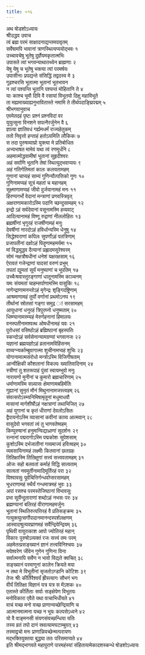 ```yaml
---
title: ०१६
---
```

अथ षोडशोऽध्यायः  
श्रीउद्धव उवाच  
त्वं ब्रह्म परमं साक्षादनाद्यन्तमपावृतम्  
सर्वेषामपि भावानां त्राणस्थित्यप्ययोद्भवः १  
उच्चावचेषु भूतेषु दुर्ज्ञेयमकृतात्मभिः  
उपासते त्वां भगवन्याथातथ्येन ब्राह्मणाः २  
येषु येषु च भूतेषु भक्त्या त्वां परमर्षयः  
उपासीनाः प्रपद्यन्ते संसिद्धिं तद्वदस्व मे ३  
गूढश्चरसि भूतात्मा भूतानां भूतभावन  
न त्वां पश्यन्ति भूतानि पश्यन्तं मोहितानि ते ४  
याः काश्च भूमौ दिवि वै रसायां विभूतयो दिक्षु महाविभूते  
ता मह्यमाख्याह्यनुभावितास्ते नमामि ते तीर्थपदाङ्घ्रिपद्मम् ५  
श्रीभगवानुवाच  
एवमेतदहं पृष्टः प्रश्नं प्रश्नविदां वर  
युयुत्सुना विनशने सपत्नैरर्जुनेन वै ६  
ज्ञात्वा ज्ञातिवधं गर्ह्यमधर्मं राज्यहेतुकम्  
ततो निवृत्तो हन्ताहं हतोऽयमिति लौकिकः ७  
स तदा पुरुषव्याघ्रो युक्त्या मे प्रतिबोधितः  
अभ्यभाषत मामेवं यथा त्वं रणमूर्धनि ८  
अहमात्मोद्धवामीषां भूतानां सुहृदीश्वरः  
अहं सर्वाणि भूतानि तेषां स्थित्युद्भवाप्ययः ९  
अहं गतिर्गतिमतां कालः कलयतामहम्  
गुणानां चाप्यहं साम्यं गुणिन्यौत्पत्तिको गुणः १०  
गुणिनामप्यहं सूत्रं महतां च महानहम्  
सूक्ष्माणामप्यहं जीवो दुर्जयानामहं मनः ११  
हिरण्यगर्भो वेदानां मन्त्राणां प्रणवस्त्रिवृत्  
अक्षराणामकारोऽस्मि पदानि च्छन्दुसामहम् १२  
इन्द्रो ऽहं सर्वदेवानां वसूनामस्मि हव्यवाट्  
आदित्यानामहं विष्णू रुद्राणां नीललोहितः १३  
ब्रह्मर्षीणां भृगुरहं राजर्षीणामहं मनुः  
देवर्षीणां नारदोऽहं हविर्धान्यस्मि धेनुषु १४  
सिद्धेश्वराणां कपिलः सुपर्णोऽहं पतत्रिणाम्  
प्रजापतीनां दक्षोऽहं पितॄणामहमर्यमा १५  
मां विद्ध्युद्धव दैत्यानां प्रह्लादमसुरेश्वरम्  
सोमं नक्षत्रौषधीनां धनेशं यक्षरक्षसाम् १६  
ऐरावतं गजेन्द्राणां यादसां वरुणं प्रभुम्  
तपतां द्युमतां सूर्यं मनुष्याणां च भूपतिम् १७  
उच्चैःश्रवास्तुरङ्गाणां धातूनामस्मि काञ्चनम्  
यमः संयमतां चाहम्सर्पाणामस्मि वासुकिः १८  
नागेन्द्राणामनन्तोऽहं मृगेन्द्रः शृङ्गिदंष्ट्रिणाम्  
आश्रमाणामहं तुर्यो वर्णानां प्रथमोऽनघ १९  
तीर्थानां स्रोतसां गङ्गा समुद्र ः! सरसामहम्  
आयुधानां धनुरहं त्रिपुरघ्नो धनुष्मताम् २०  
धिष्ण्यानामस्म्यहं मेरुर्गहनानां हिमालयः  
वनस्पतीनामश्वत्थ ओषधीनामहं यवः २१  
पुरोधसां वसिष्ठोऽहं ब्रह्मिष्ठानां बृहस्पतिः  
स्कन्दोऽहं सर्वसेनान्यामग्रण्यां भगवानजः २२  
यज्ञानां ब्रह्मयज्ञोऽहं व्रतानामविहिंसनम्  
वाय्वग्न्यर्काम्बुवागात्मा शुचीनामप्यहं शुचिः २३  
योगानामात्मसंरोधो मन्त्रोऽस्मि विजिगीषताम्  
आन्वीक्षिकी कौशलानां विकल्पः ख्यातिवादिनाम् २४  
स्त्रीणां तु शतरूपाहं पुंसां स्वायम्भुवो मनुः  
नारायणो मुनीनां च कुमारो ब्रह्मचारिणाम् २५  
धर्माणामस्मि सन्न्यासः क्षेमाणामबहिर्मतिः  
गुह्यानां सुनृतं मौनं मिथुनानामजस्त्वहम् २६  
संवत्सरोऽस्म्यनिमिषामृतूनां मधुमाधवौ  
मासानां मार्गशीर्षोऽहं नक्षत्राणां तथाभिजित् २७  
अहं युगानां च कृतं धीराणां देवलोऽसितः  
द्वैपायनोऽस्मि व्यासानां कवीनां काव्य आत्मवान् २८  
वासुदेवो भगवतां त्वं तु भागवतेष्वहम्  
किम्पुरुषानां हनुमान्विद्याध्राणां सुदर्शनः २९  
रत्नानां पद्मरागोऽस्मि पद्मकोशः सुपेशसाम्  
कुशोऽस्मि दर्भजातीनां गव्यमाज्यं हविःष्वहम् ३०  
व्यवसायिनामहं लक्ष्मीः कितवानां छलग्रहः  
तितिक्षास्मि तितिक्षूणां सत्त्वं सत्त्ववतामहम् ३१  
ओजः सहो बलवतां कर्माहं विद्धि सात्वताम्  
सात्वतां नवमूर्तीनामादिमूर्तिरहं परा ३२  
विश्वावसुः पूर्वचित्तिर्गन्धर्वाप्सरसामहम्  
भूधराणामहं स्थैर्यं गन्धमात्रमहं भुवः ३३  
अपां रसश्च परमस्तेजिष्ठानां विभावसुः  
प्रभा सूर्येन्दुताराणां शब्दोऽहं नभसः परः ३४  
ब्रह्मण्यानां बलिरहं वीराणामहमर्जुनः  
भूतानां स्थितिरुत्पत्तिरहं वै प्रतिसङ्क्रमः ३५  
गत्युक्त्युत्सर्गोपादानमानन्दस्पर्शलक्षणम्  
आस्वादश्रुत्यवघ्राणमहं सर्वेन्द्रियेन्द्रियम् ३६  
पृथिवी वायुराकाश आपो ज्योतिरहं महान्  
विकारः पुरुषोऽव्यक्तं रजः सत्त्वं तमः परम्  
अहमेतत्प्रसङ्ख्यानं ज्ञानं तत्त्वविनिश्चयः ३७  
मयेश्वरेण जीवेन गुणेन गुणिना विना  
सर्वात्मनापि सर्वेण न भावो विद्यते क्वचित् ३८  
सङ्ख्यानं परमाणूनां कालेन क्रियते मया  
न तथा मे विभूतीनां सृजतोऽण्डानि कोटिशः ३९  
तेजः श्रीः कीर्तिरैश्वर्यं ह्रीस्त्यागः सौभगं भगः  
वीर्यं तितिक्षा विज्ञानं यत्र यत्र स मेंऽशकः ४०  
एतास्ते कीर्तिताः सर्वाः सङ्क्षेपेण विभूतयः  
मनोविकारा एवैते यथा वाचाभिधीयते ४१  
वाचं यच्छ मनो यच्छ प्राणान्यच्छेन्द्रियाणि च  
आत्मानमात्मना यच्छ न भूयः कल्पसेऽध्वने ४२  
यो वै वाङ्मनसी संयगसंयच्छन्धिया यतिः  
तस्य व्रतं तपो दानं स्रवत्यामघटाम्बुवत् ४३  
तस्माद्वचो मनः प्राणान्नियच्छेन्मत्परायणः  
मद्भक्तियुक्तया बुद्ध्या ततः परिसमाप्यते ४४  
इति श्रीमद्भागवते महापुराणे पारमहंस्यां संहितायामेकादशस्कन्धे षोडशोऽध्यायः